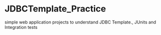 # JDBCTemplate_Practice
 simple web application projects to understand JDBC Template., JUnits and Integration tests
